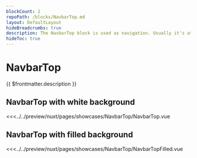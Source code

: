 ```yaml
---
blockCount: 2
repoPath: /blocks/NavbarTop.md
layout: DefaultLayout
hideBreadcrumbs: true
description: The NavbarTop block is used as navigation. Usually it's at the top of a page and has elements like company logo, links to main categories or a menu button, search input and action buttons that can open a cart, wishlist or login modal.
hideToc: true
---
```


# NavbarTop

{{ $frontmatter.description }}

## NavbarTop with white background

<Showcase showcase-name="NavbarTop/NavbarTop" no-paddings style="min-height: 500px;">

<<<../../preview/nuxt/pages/showcases/NavbarTop/NavbarTop.vue

</Showcase>

## NavbarTop with filled background

<Showcase showcase-name="NavbarTop/NavbarTopFilled" no-paddings style="min-height: 500px;">

<<<../../preview/nuxt/pages/showcases/NavbarTop/NavbarTopFilled.vue

</Showcase>

